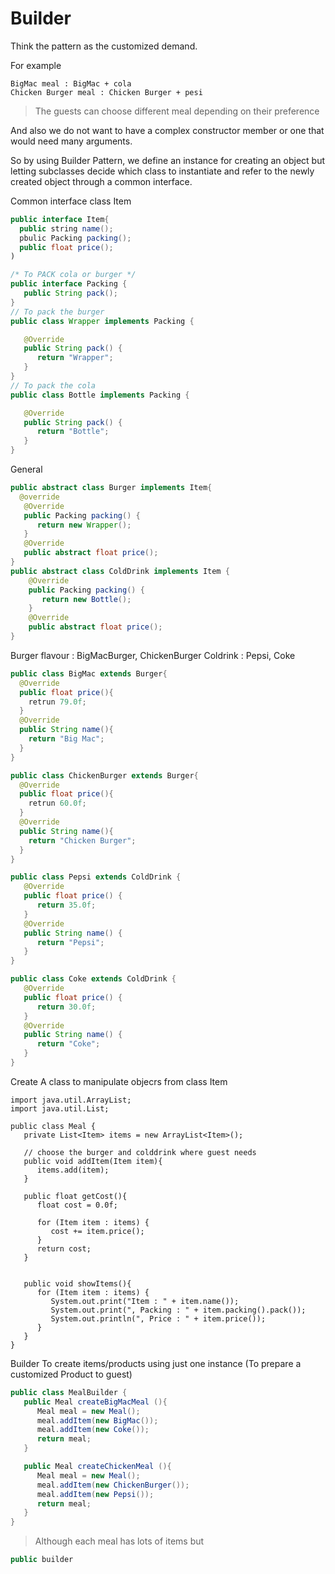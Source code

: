 # Builder 

Think the pattern as the customized demand.

For example
```
BigMac meal : BigMac + cola
Chicken Burger meal : Chicken Burger + pesi
```
> The guests can choose different meal depending on their preference

And also we do not want to have a complex constructor member or 
one that would need many arguments.

So by using Builder Pattern, we define an instance for creating an object 
but letting subclasses decide which class to instantiate and 
refer to the newly created object through a common interface.


Common interface class Item
```java
public interface Item{
  public string name();
  pbulic Packing packing();
  public float price();
)
```

```java
/* To PACK cola or burger */
public interface Packing {
   public String pack();
}
// To pack the burger
public class Wrapper implements Packing {

   @Override
   public String pack() {
      return "Wrapper";
   }
}
// To pack the cola
public class Bottle implements Packing {

   @Override
   public String pack() {
      return "Bottle";
   }
}
```

General 
```java
public abstract class Burger implements Item{
  @override
   @Override
   public Packing packing() {
      return new Wrapper();
   }
   @Override
   public abstract float price();
}
public abstract class ColdDrink implements Item {
	@Override
	public Packing packing() {
       return new Bottle();
	}
	@Override
	public abstract float price();
}
```


Burger flavour : BigMacBurger, ChickenBurger
Coldrink : Pepsi, Coke
```java
public class BigMac extends Burger{
  @Override
  public float price(){
    retrun 79.0f;
  }
  @Override
  public String name(){
    return "Big Mac";
  }
}

public class ChickenBurger extends Burger{
  @Override
  public float price(){
    retrun 60.0f;
  }
  @Override
  public String name(){
    return "Chicken Burger";
  }
}

public class Pepsi extends ColdDrink {
   @Override
   public float price() {
      return 35.0f;
   }
   @Override
   public String name() {
      return "Pepsi";
   }
}

public class Coke extends ColdDrink {
   @Override
   public float price() {
      return 30.0f;
   }
   @Override
   public String name() {
      return "Coke";
   }
}
```

Create A class to manipulate objecrs from class Item 
```
import java.util.ArrayList;
import java.util.List;

public class Meal {
   private List<Item> items = new ArrayList<Item>();	

   // choose the burger and colddrink where guest needs
   public void addItem(Item item){
      items.add(item);
   }

   public float getCost(){
      float cost = 0.0f;
      
      for (Item item : items) {
         cost += item.price();
      }		
      return cost;
   }

 
   public void showItems(){
      for (Item item : items) {
         System.out.print("Item : " + item.name());
         System.out.print(", Packing : " + item.packing().pack());
         System.out.println(", Price : " + item.price());
      }		
   }	
}
```


Builder To create items/products using just one instance 
(To prepare a customized Product to guest)
```java
public class MealBuilder {
   public Meal createBigMacMeal (){
      Meal meal = new Meal();
      meal.addItem(new BigMac());
      meal.addItem(new Coke());
      return meal;
   }   

   public Meal createChickenMeal (){
      Meal meal = new Meal();
      meal.addItem(new ChickenBurger());
      meal.addItem(new Pepsi());
      return meal;
   }
}
```
> Although each meal has lots of items but 

```java 
public builder 
